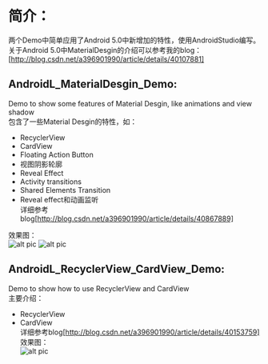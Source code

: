 简介：
===========
两个Demo中简单应用了Android 5.0中新增加的特性，使用AndroidStudio编写。  
关于Android 5.0中MaterialDesgin的介绍可以参考我的blog：  
[http://blog.csdn.net/a396901990/article/details/40107881]  

AndroidL_MaterialDesgin_Demo:
----------------------------
Demo to show some features of Material Desgin, like animations and view shadow  
包含了一些Material Desgin的特性，如：  
* RecyclerView
* CardView
* Floating Action Button 
* 视图阴影轮廓
* Reveal Effect
* Activity transitions
* Shared Elements Transition
* Reveal effect和动画监听  
详细参考blog[http://blog.csdn.net/a396901990/article/details/40867889]  

效果图：  
![alt pic](http://img.my.csdn.net/uploads/201411/06/1415279534_1794.gif "效果1")
![alt pic](http://img.my.csdn.net/uploads/201411/06/1415265820_1658.gif "效果2")


AndroidL_RecyclerView_CardView_Demo:  
------------------------------------
Demo to show how to use RecyclerView and CardView  
主要介绍：
* RecyclerView
* CardView  
详细参考blog[http://blog.csdn.net/a396901990/article/details/40153759]  
效果图：  
![alt pic](http://img.my.csdn.net/uploads/201410/22/1413988787_5972.gif "效果1")
